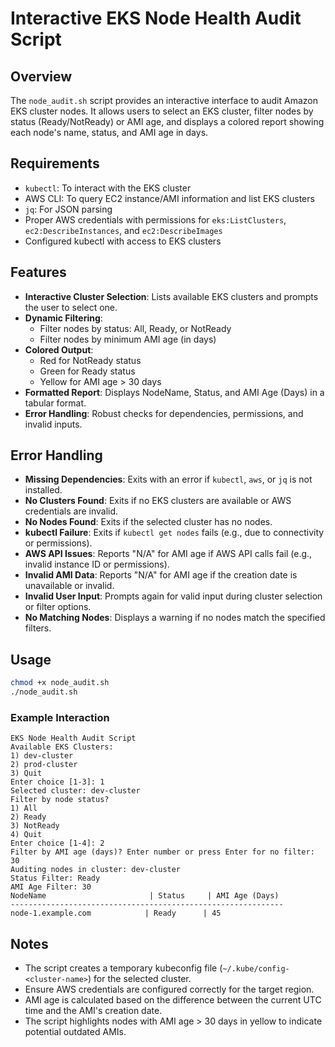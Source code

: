 # Interactive EKS Node Health Audit Script

## Overview
The `node_audit.sh` script provides an interactive interface to audit Amazon EKS cluster nodes. It allows users to select an EKS cluster, filter nodes by status (Ready/NotReady) or AMI age, and displays a colored report showing each node's name, status, and AMI age in days.

## Requirements
- `kubectl`: To interact with the EKS cluster
- AWS CLI: To query EC2 instance/AMI information and list EKS clusters
- `jq`: For JSON parsing
- Proper AWS credentials with permissions for `eks:ListClusters`, `ec2:DescribeInstances`, and `ec2:DescribeImages`
- Configured kubectl with access to EKS clusters

## Features
- **Interactive Cluster Selection**: Lists available EKS clusters and prompts the user to select one.
- **Dynamic Filtering**:
  - Filter nodes by status: All, Ready, or NotReady
  - Filter nodes by minimum AMI age (in days)
- **Colored Output**:
  - Red for NotReady status
  - Green for Ready status
  - Yellow for AMI age > 30 days
- **Formatted Report**: Displays NodeName, Status, and AMI Age (Days) in a tabular format.
- **Error Handling**: Robust checks for dependencies, permissions, and invalid inputs.

## Error Handling
- **Missing Dependencies**: Exits with an error if `kubectl`, `aws`, or `jq` is not installed.
- **No Clusters Found**: Exits if no EKS clusters are available or AWS credentials are invalid.
- **No Nodes Found**: Exits if the selected cluster has no nodes.
- **kubectl Failure**: Exits if `kubectl get nodes` fails (e.g., due to connectivity or permissions).
- **AWS API Issues**: Reports "N/A" for AMI age if AWS API calls fail (e.g., invalid instance ID or permissions).
- **Invalid AMI Data**: Reports "N/A" for AMI age if the creation date is unavailable or invalid.
- **Invalid User Input**: Prompts again for valid input during cluster selection or filter options.
- **No Matching Nodes**: Displays a warning if no nodes match the specified filters.

## Usage
```bash
chmod +x node_audit.sh
./node_audit.sh
```

### Example Interaction
```
EKS Node Health Audit Script
Available EKS Clusters:
1) dev-cluster
2) prod-cluster
3) Quit
Enter choice [1-3]: 1
Selected cluster: dev-cluster
Filter by node status?
1) All
2) Ready
3) NotReady
4) Quit
Enter choice [1-4]: 2
Filter by AMI age (days)? Enter number or press Enter for no filter: 30
Auditing nodes in cluster: dev-cluster
Status Filter: Ready
AMI Age Filter: 30
NodeName                       | Status     | AMI Age (Days)
-------------------------------------------------------------
node-1.example.com            | Ready      | 45
```

## Notes
- The script creates a temporary kubeconfig file (`~/.kube/config-<cluster-name>`) for the selected cluster.
- Ensure AWS credentials are configured correctly for the target region.
- AMI age is calculated based on the difference between the current UTC time and the AMI's creation date.
- The script highlights nodes with AMI age > 30 days in yellow to indicate potential outdated AMIs.